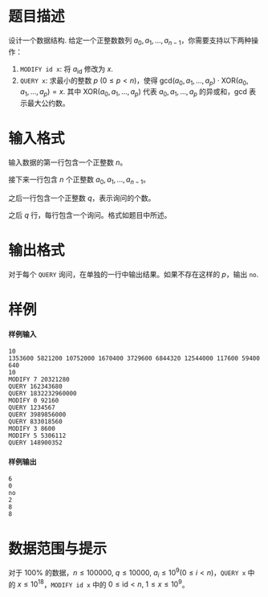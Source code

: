 
# 题目描述

设计一个数据结构. 给定一个正整数数列 $a_0, a_1, \ldots , a_{n - 1}$，你需要支持以下两种操作：

1. ``MODIFY id x``: 将 $a_{\text{id}}$ 修改为 $x$.
2. ``QUERY x``: 求最小的整数 $p$ ($0 \leq p < n$)，使得 $\text{gcd}(a_0, a_1, ..., a_p) \cdot \text{XOR}(a_0, a_1, ..., a_p) = x$. 其中 $\text{XOR}(a_0, a_1, ..., a_p)$ 代表 $a_0, a_1, \ldots , a_p$ 的异或和，$\text{gcd}$ 表示最大公约数。

# 输入格式

输入数据的第一行包含一个正整数 $n$。

接下来一行包含 $n$ 个正整数 $a_0, a_1, ..., a_{n - 1}$。

之后一行包含一个正整数 $q$，表示询问的个数。

之后 $q$ 行，每行包含一个询问。格式如题目中所述。

# 输出格式

对于每个 ``QUERY`` 询问，在单独的一行中输出结果。如果不存在这样的 $p$，输出 ``no``.

# 样例

#### 样例输入
```plain
10
1353600 5821200 10752000 1670400 3729600 6844320 12544000 117600 59400 640
10
MODIFY 7 20321280
QUERY 162343680
QUERY 1832232960000
MODIFY 0 92160
QUERY 1234567
QUERY 3989856000
QUERY 833018560
MODIFY 3 8600
MODIFY 5 5306112
QUERY 148900352
```

#### 样例输出
```plain
6
0
no
2
8
8
```

# 数据范围与提示

对于 $100\%$ 的数据，$n \leq 100000, \  q \leq 10000, \ a_i \leq 10^9 (0 \leq i < n)$，``QUERY x`` 中的 $x \leq 10^{18}$，``MODIFY id x`` 中的 $0 \leq \text{id} < n, \ 1 \leq x \leq 10^9$。

